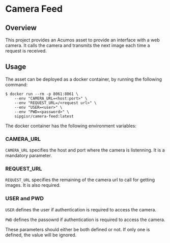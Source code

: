 # Camera Feed

## Overview

This project provides an Acumos asset to provide an interface with a web camera.
It calls the camera and transmits the next image each time a request is received.


## Usage

The asset can be deployed as a docker container, by running the following command:

```shell
$ docker run --rm -p 8061:8061 \
    --env "CAMERA_URL=<host:port>" \
    --env "REQUEST_URL=/<request url>" \
    --env "USER=<user>" \
    --env "PWD=<password>" \
    sipgisr/camera-feed:latest
```

The docker container has the following environment variables:

### CAMERA_URL

```CAMERA_URL``` specifies the host and port where the camera is listenning. 
It is a mandatory parameter.

### REQUEST_URL

```REQUEST_URL``` specifies the remaining of the camera url to call for getting
images. It is also required.

### USER and PWD

```USER``` defines the user if authentication is required to access the camera.

```PWD``` defines the passowrd if authentication is required to access the camera.

These parameters should either be both defined or not. 
If only one is defined, the value will be ignored.
